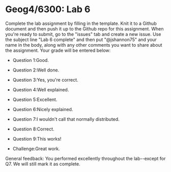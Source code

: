 # Geog4/6300: Lab 6

Complete the lab assignment by filling in the template. Knit it to a Github document and then push it up to the Github repo for this assignment. When you're ready to submit, go to the "issues" tab and create a new issue. Use the subject line "Lab 6 complete" and then put "@jshannon75" and your name in the body, along with any other comments you want to share about the assignment. Your grade will be entered below:

* Question 1:Good. <p>
* Question 2:Well done. <p>
* Question 3:Yes, you're correct.<p>
* Question 4:Well explained.<p>
* Question 5:Excellent. <p>
* Question 6:Nicely explained.<p>
* Question 7:I wouldn't call that normally distributed.<p>
* Question 8:Correct.<p>
* Question 9:This works!<p>
* Challenge:Great work.<p>
<p>
General feedback: You performed excellently throughout the lab--except for Q7. We will still mark it as complete.
